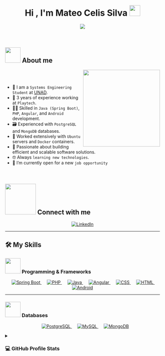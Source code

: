<h1 align="center">Hi , I'm Mateo Celis Silva <img src="https://media.giphy.com/media/hvRJCLFzcasrR4ia7z/giphy.gif" width="35"></h1>
<p align="center">
  <a href="https://github.com/DenverCoder1/readme-typing-svg">
    <img src="https://readme-typing-svg.herokuapp.com?font=Time+New+Roman&color=%2300A86B&size=25&center=true&vCenter=true&width=700&height=100&duration=4000&pause=500&lines=Systems+Engineering+Student+@UNAD;3+Years+Experience+@Playtech;Java+(Spring+Boot)+%26+PHP+Developer;Angular+%26+Android+Developer;PostgreSQL+%26+MongoDB+Experience;Ubuntu+Servers+%26+Docker+Containers;Always+learning+new+technologies;Open+to+new+job+opportunities">
  </a>
</p>

<br>


## <picture><img src="https://github.com/7oSkaaa/7oSkaaa/blob/main/Images/about_me.gif?raw=true" width=50px></picture> About me

<picture><img align="right" src="https://github.com/7oSkaaa/7oSkaaa/blob/main/Images/Right_Side.gif?raw=true" width=250px></picture>

<br><br>

- :school: I am a `Systems Engineering Student` at [UNAD](https://www.unad.edu.co/).
- :briefcase: 3 years of experience working at `Playtech`.
- :technologist: Skilled in `Java (Spring Boot)`, `PHP`, `Angular`, and `Android` development.
- :card_file_box: Experienced with `PostgreSQL` and `MongoDB` databases.
- :penguin: Worked extensively with `Ubuntu` servers and `Docker` containers.
- :rocket: Passionate about building efficient and scalable software solutions.
- :nerd_face: Always `learning new technologies`.
- :thinking: I’m currently open for a new `job opportunity`

<br>

## <picture> <img src="https://github.com/7oSkaaa/7oSkaaa/blob/main/Images/Connect-with-me.gif?raw=true" width="100px"> </picture> Connect with me
<p align="center">
	<a href="https://www.linkedin.com/in/mateo-celis-silva-9b5a0024a">
    <img src="https://img.shields.io/badge/linkedin-%230A66C2.svg?style=plastic&logo=linkedin&logoColor=white" alt="LinkedIn"/>
  </a>
</p>

---

## 🛠️ My Skills

### <picture> <img src="https://github.com/7oSkaaa/7oSkaaa/blob/main/Images/Programming_Languages.gif?raw=true" width="50px"> </picture> Programming & Frameworks

<p align="center"> 
  &emsp; 
  <a href="https://spring.io/projects/spring-boot" target="_blank"> 
    <img alt="Spring Boot" src="https://img.shields.io/badge/SpringBoot-%236DB33F.svg?style=plastic&logo=springboot&logoColor=white">
  </a>
  &emsp;
  <a href="https://www.php.net/" target="_blank"> 
    <img alt="PHP" src="https://img.shields.io/badge/PHP-%23777BB4.svg?style=plastic&logo=php&logoColor=white">
  </a>
  &emsp;
  <a href="https://www.java.com" target="_blank"> 
    <img alt="Java" src="https://img.shields.io/badge/Java-%23007396.svg?style=plastic&logo=java&logoColor=white">
  </a>
  &emsp;
  <a href="https://angular.io/" target="_blank">
    <img alt="Angular" src="https://img.shields.io/badge/Angular-%23DD0031.svg?style=plastic&logo=angular&logoColor=white">
  </a>
  &emsp;
  <a href="https://www.w3.org/Style/CSS/" target="_blank">
    <img alt="CSS" src="https://img.shields.io/badge/CSS-%231572B6.svg?style=plastic&logo=css3&logoColor=white">
  </a>
  &emsp;
  <a href="https://www.w3.org/html/" target="_blank"> 
    <img alt="HTML" src="https://img.shields.io/badge/HTML5-%23E34F26.svg?style=plastic&logo=html5&logoColor=white">
  </a>
  &emsp;
  <a href="https://developer.android.com/" target="_blank">
    <img alt="Android" src="https://img.shields.io/badge/Android-%233DDC84.svg?style=plastic&logo=android&logoColor=white">
  </a>
</p>

---

### <picture> <img src="https://github.com/7oSkaaa/7oSkaaa/blob/main/Images/Database.gif?raw=true" width="50px"> </picture> Databases

<p align="center">
  &emsp;
  <a href="https://www.postgresql.org/" target="_blank">
    <img alt="PostgreSQL" src="https://img.shields.io/badge/PostgreSQL-%23336791.svg?style=plastic&logo=postgresql&logoColor=white">
  </a>
  &emsp;
  <a href="https://www.mysql.com/" target="_blank">
    <img alt="MySQL" src="https://img.shields.io/badge/MySQL-%234479A1.svg?style=plastic&logo=mysql&logoColor=white">
  </a>
  &emsp;
  <a href="https://www.mongodb.com/" target="_blank">
    <img alt="MongoDB" src="https://img.shields.io/badge/MongoDB-%2347A248.svg?style=plastic&logo=mongodb&logoColor=white">
  </a>
</p>

<details><summary><h3>💻 GitHub Profile Stats</h3></summary>

----
	
<p align="center">
    <a href="https://github.com/anuraghazra/github-readme-stats">
	    <img alt="7oSkaaa's Github Stats" src="https://github-readme-stats.vercel.app/api?username=7oSkaaa&show_icons=true&count_private=true&locale=en&theme=tokyonight&layout=compact" height="230px"/></a>
	  <img src="https://github-readme-stats.vercel.app/api/top-langs?username=7oSkaaa&langs_count=10&show_icons=true&locale=en&theme=tokyonight" alt="7oSkaaa" height="230px"/>
<br/>

